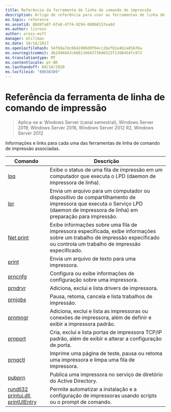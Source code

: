 ```yaml
---
title: Referência da ferramenta de linha de comando de impressão
description: Artigo de referência para usar as ferramentas de linha de comando de impressão.
ms.topic: reference
ms.assetid: 88d8fa87-6fa8-4774-9294-080b0157ea8d
ms.author: lizross
author: eross-msft
manager: mtillman
ms.date: 10/16/2017
ms.openlocfilehash: 54f69a7dc0841908d9fb4cc2bef81e4b2a85876a
ms.sourcegitcommit: db2d46842c68813d043738d6523f13d8454fc972
ms.translationtype: MT
ms.contentlocale: pt-BR
ms.lasthandoff: 09/10/2020
ms.locfileid: "89638389"
---
```

# <a name="print-command-line-tool-reference"></a>Referência da ferramenta de linha de comando de impressão

> Aplica-se a: Windows Server (canal semestral), Windows Server 2019, Windows Server 2016, Windows Server 2012 R2, Windows Server 2012

Informações e links para cada uma das ferramentas de linha de comando de impressão associadas.

| Comando | Descrição |
|--|--|
| [lpq](lpq.md) | Exibe o status de uma fila de impressão em um computador que executa o LPD (daemon de impressora de linha). |
| [lpr](lpr.md) | Envia um arquivo para um computador ou dispositivo de compartilhamento de impressora que executa o Serviço LPD (daemon de impressora de linha) em preparação para impressão. |
| [Net print](net-print.md) | Exibe informações sobre uma fila de impressora especificada, exibe informações sobre um trabalho de impressão especificado ou controla um trabalho de impressão especificado. |
| [print](print.md) | Envia um arquivo de texto para uma impressora. |
| [prncnfg](prncnfg.md) | Configura ou exibe informações de configuração sobre uma impressora. |
| [prndrvr](prndrvr.md) | Adiciona, exclui e lista drivers de impressora. |
| [prnjobs](prnjobs.md) | Pausa, retoma, cancela e lista trabalhos de impressão. |
| [prnmngr](prnmngr.md) | Adiciona, exclui e lista as impressoras ou conexões de impressora, além de definir e exibir a impressora padrão. |
| [prnport](prnport.md) | Cria, exclui e lista portas de impressora TCP/IP padrão, além de exibir e alterar a configuração de porta. |
| [prnqctl](prnqctl.md) | Imprime uma página de teste, pausa ou retoma uma impressora e limpa uma fila de impressora. |
| [pubprn](pubprn.md) | Publica uma impressora no serviço de diretório do Active Directory. |
| [rundll32 printui.dll, printUIEntry](rundll32-printui.md) | Permite automatizar a instalação e a configuração de impressoras usando scripts ou o prompt de comando. |